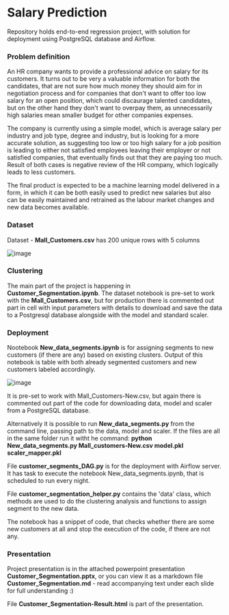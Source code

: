 # Salary Prediction
Repository holds end-to-end regression project, with solution for deployment using PostgreSQL database and Airflow. 

### Problem definition
An HR company wants to provide a professional advice on salary for its customers. It turns out to be very a valuable information for   both the candidates, that are not sure how much money they should aim for in negotiation process and for companies that don't want to   offer too low salary for an open position, which could discaurage talented candidates, but on the other hand they don't want to overpay  them, as unnecessarily high salaries mean smaller budget for other companies expenses.  

The company is currently using a simple model, which is average salary per industry and job type, degree and industry, but is looking   for a more accurate solution, as suggesting too low or too high salary for a job position is leading to either not satisfied employees   leaving their employer or not satisfied companies, that eventually finds out that they are paying too much. Result of both cases is   negative review of the HR company, which logically leads to less customers.  

The final product is expected to be a machine learning model delivered in a form, in which it can be both easily used to predict new   salaries but also can be easily maintained and retrained as the labour market changes and new data becomes available.  

### Dataset
Dataset - __Mall_Customers.csv__ has 200 unique rows with 5 columns

![image](https://user-images.githubusercontent.com/31499140/78266332-f261bf80-7505-11ea-98da-644fbaf9f188.png)

### Clustering
The main part of the project is happening in __Customer_Segmentation.ipynb__. The dataset notebook is pre-set to work with the __Mall_Customers.csv__, but for production there is commented out part in cell with input parameters with details to download and save the data to a Postgresql database alongside with the model and standard scaler.

### Deployment
Nootebook __New_data_segments.ipynb__ is for assigning segments to new customers (if there are any) based on existing clusters. 
Output of this notebook is table with both already segmented customers and new customers labeled accordingly.

![image](https://user-images.githubusercontent.com/31499140/78268942-3b674300-7509-11ea-9910-4d8e051e2479.png)


It is pre-set to work with Mall_Customers-New.csv, but again there is commented out part of the code for downloading data, model and scaler from a PostgreSQL database.

Alternatively it is possible to run __New_data_segments.py__ from the command line, passing path to the data, model and scaler.
If the files are all in the same folder run it witht he command:
__python New_data_segments.py Mall_customers-New.csv model.pkl scaler_mapper.pkl__

File __customer_segments_DAG.py__ is for the deployment with Airflow server. It has task to execute the notebook New_data_segments.ipynb, that is scheduled to run every night.

File __customer_segmentation_helper.py__ contains the 'data' class, which methods are used to do the clustering analysis and functions to assign segment to the new data.

The notebook has a snippet of code, that checks whether there are some new customers at all and stop the execution of the code, if there are not any.

### Presentation 
Project presentation is in the attached powerpoint presentation __Customer_Segmentation.pptx__, or you can view it as a markdown file __Customer_Segmentation.md__ - read accompanying text under each slide for full understanding :)

File __Customer_Segmentation-Result.html__ is part of the presentation.


